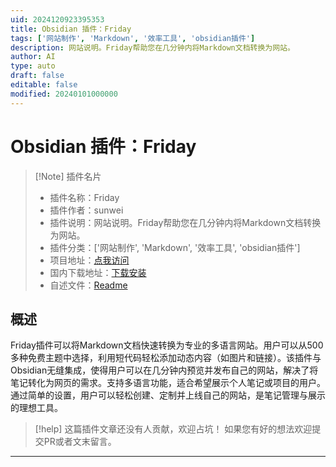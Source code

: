 ```yaml
---
uid: 2024120923395353
title: Obsidian 插件：Friday
tags: ['网站制作', 'Markdown', '效率工具', 'obsidian插件']
description: 网站说明。Friday帮助您在几分钟内将Markdown文档转换为网站。
author: AI
type: auto
draft: false
editable: false
modified: 20240101000000
---
```


# Obsidian 插件：Friday

> [!Note] 插件名片
> - 插件名称：Friday
> - 插件作者：sunwei
> - 插件说明：网站说明。Friday帮助您在几分钟内将Markdown文档转换为网站。
> - 插件分类：['网站制作', 'Markdown', '效率工具', 'obsidian插件']
> - 项目地址：[点我访问](https://github.com/mdfriday/obsidian-friday-plugin)
> - 国内下载地址：[下载安装](https://pkmer.cn/products/plugin/pluginMarket/?mdfriday)
> - 自述文件：[Readme](https://ghproxy.net/https://raw.githubusercontent.com/mdfriday/obsidian-friday-plugin/main/README.md)



## 概述

Friday插件可以将Markdown文档快速转换为专业的多语言网站。用户可以从500多种免费主题中选择，利用短代码轻松添加动态内容（如图片和链接）。该插件与Obsidian无缝集成，使得用户可以在几分钟内预览并发布自己的网站，解决了将笔记转化为网页的需求。支持多语言功能，适合希望展示个人笔记或项目的用户。通过简单的设置，用户可以轻松创建、定制并上线自己的网站，是笔记管理与展示的理想工具。


> [!help] 
> 这篇插件文章还没有人贡献，欢迎占坑！
> 如果您有好的想法欢迎提交PR或者文末留言。
> 

---



